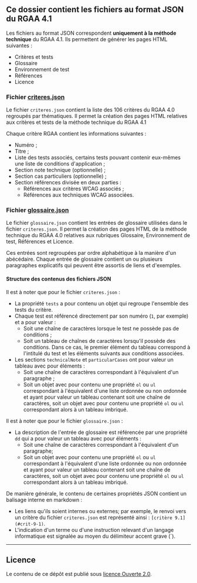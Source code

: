 
## Ce dossier contient les fichiers au format JSON du RGAA 4.1

Les fichiers au format JSON correspondent __uniquement à la méthode technique__ du RGAA 4.1. Ils permettent de générer les pages HTML suivantes :
  * Critères et tests
  * Glossaire
  * Environnement de test
  * Références
  * Licence

### Fichier [criteres.json](criteres.json "Télécharger le fichier criteres.json (1,38 Mo)")
Le fichier `criteres.json` contient la liste des 106 critères du RGAA 4.0 regroupés par thématiques.
Il permet la création des pages HTML relatives aux critères et tests de la méthode technique du RGAA 4.1

Chaque critère RGAA contient les informations suivantes :
* Numéro ;
* Titre ;
* Liste des tests associés, certains tests pouvant contenir eux-mêmes une liste de conditions d'application ;
* Section note technique (optionnelle) ;
* Section cas particuliers (optionnelle) ;
* Section références divisée en deux parties :
  * Références aux critères WCAG associés ;
  * Références aux techniques WCAG associées.

### Fichier [glossaire.json](glossaire.json "Télécharger le fichier glossaire.json (681 Ko)")
Le fichier `glossaire.json` contient les entrées de glossaire utilisées dans le fichier `criteres.json`.
Il permet la création des pages HTML de la méthode technique du RGAA 4.0 relatives aux rubriques Glossaire, Environnement de test, Références et Licence.

Ces entrées sont regroupées par ordre alphabétique à la manière d'un abécédaire.
Chaque entrée de glossaire contient un ou plusieurs paragraphes explicatifs qui peuvent être assortis de liens et d'exemples.

#### Structure des contenus des fichiers JSON

Il est à noter que pour le fichier `criteres.json` :
* La propriété `tests` a pour contenu un objet qui regroupe l'ensemble des tests du critère.
* Chaque test est référencé directement par son numéro (`1`, par exemple) et a pour valeur : 
  * Soit une chaîne de caractères lorsque le test ne possède pas de conditions ;
  * Soit un tableau de chaînes de caractères lorsqu'il possède des conditions. Dans ce cas, le premier élément du tableau correspond à l'intitulé du test et les éléments suivants aux conditions associées.
* Les sections `technicalNote` et `particularCases` ont pour valeur un tableau avec pour éléments :
  * Soit une chaîne de caractères correspondant à l'équivalent d'un paragraphe ;
  * Soit un objet avec pour contenu une propriété `ol` ou `ul` correspondant à l'équivalent d'une liste ordonnée ou non ordonnée et ayant pour valeur un tableau contenant soit une chaîne de caractères, soit un objet avec pour contenu une propriété `ol` ou `ul` correspondant alors à un tableau imbriqué.

Il est à noter que pour le fichier `glossaire.json` :
* La description de l'entrée de glossaire est référencée par une propriété `dd` qui a pour valeur un tableau avec pour éléments :
  * Soit une chaîne de caractères correspondant à l'équivalent d'un paragraphe;
  * Soit un objet avec pour contenu une propriété `ol` ou `ul` correspondant à l'équivalent d'une liste ordonnée ou non ordonnée et ayant pour valeur un tableau contenant soit une chaîne de caractères, soit un objet avec pour contenu une propriété `ol` ou `ul` correspondant alors à un tableau imbriqué.

De manière générale, le contenu de certaines propriétés JSON contient un balisage interne en markdown :
* Les liens qu'ils soient internes ou externes; par exemple, le renvoi vers un critère du fichier `criteres.json` est représenté ainsi : `[critère 9.1](#crit-9-1)`.
* L'indication d'un terme ou d'une instruction relevant d'un langage informatique est signalée au moyen du délimiteur accent grave (`).

********************

## Licence

Le contenu de ce dépôt est publié sous [licence Ouverte 2.0](https://github.com/DISIC/RGAA/blob/master/LICENSE.md).
